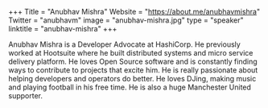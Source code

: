 +++
Title = "Anubhav Mishra"
Website = "https://about.me/anubhavmishra"
Twitter = "anubhavm"
image = "anubhav-mishra.jpg"
type = "speaker"
linktitle = "anubhav-mishra"
+++

Anubhav Mishra is a Developer Advocate at HashiCorp. He previously worked at Hootsuite where he built distributed systems and micro service delivery platform. He loves Open Source software and is constantly finding ways to contribute to projects that excite him. He is really passionate about helping developers and operators do better. He loves DJing, making music and playing football in his free time. He is also a huge Manchester United supporter.
